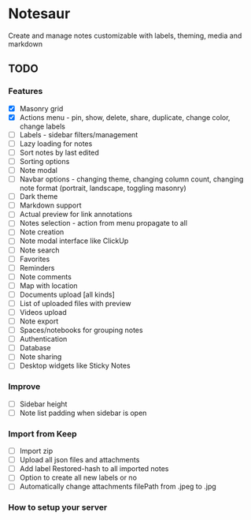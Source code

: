 # Notesaur

Create and manage notes customizable with labels, theming, media and markdown

## TODO

### Features

-   [x] Masonry grid
-   [x] Actions menu - pin, show, delete, share, duplicate, change color, change labels
-   [ ] Labels - sidebar filters/management
-   [ ] Lazy loading for notes
-   [ ] Sort notes by last edited
-   [ ] Sorting options
-   [ ] Note modal
-   [ ] Navbar options - changing theme, changing column count, changing note format (portrait, landscape, toggling masonry)
-   [ ] Dark theme
-   [ ] Markdown support
-   [ ] Actual preview for link annotations
-   [ ] Notes selection - action from menu propagate to all
-   [ ] Note creation
-   [ ] Note modal interface like ClickUp
-   [ ] Note search
-   [ ] Favorites
-   [ ] Reminders
-   [ ] Note comments
-   [ ] Map with location
-   [ ] Documents upload [all kinds]
-   [ ] List of uploaded files with preview
-   [ ] Videos upload
-   [ ] Note export
-   [ ] Spaces/notebooks for grouping notes
-   [ ] Authentication
-   [ ] Database
-   [ ] Note sharing
-   [ ] Desktop widgets like Sticky Notes

### Improve

-   [ ] Sidebar height
-   [ ] Note list padding when sidebar is open

### Import from Keep

-   [ ] Import zip
-   [ ] Upload all json files and attachments
-   [ ] Add label Restored-hash to all imported notes
-   [ ] Option to create all new labels or no
-   [ ] Automatically change attachments filePath from .jpeg to .jpg

### How to setup your server
